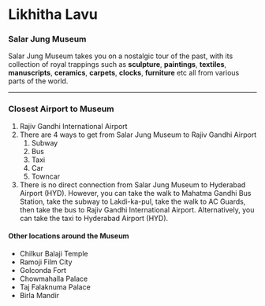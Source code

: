 # Likhitha Lavu

### Salar Jung Museum
Salar Jung Museum takes you on a nostalgic tour of the past, with its collection of royal trappings such as **sculpture**, **paintings**, **textiles**, **manuscripts**, **ceramics**, **carpets**, **clocks**, **furniture** etc all from various parts of the world.
***
### Closest Airport to Museum
1. Rajiv Gandhi International Airport
2. There are 4 ways to get from Salar Jung Museum to Rajiv Gandhi Airport
    1. Subway
    2. Bus 
    3. Taxi 
    4. Car
    5. Towncar
3. There is no direct connection from Salar Jung Museum to Hyderabad Airport (HYD). However, you can take the walk to Mahatma Gandhi Bus Station, take the subway to Lakdi-ka-pul, take the walk to AC Guards, then take the bus to Rajiv Gandhi International Airport. Alternatively, you can take the taxi to Hyderabad Airport (HYD).

#### Other locations around the Museum 
- Chilkur Balaji Temple
- Ramoji Film City
- Golconda Fort
- Chowmahalla Palace
- Taj Falaknuma Palace
- Birla Mandir




